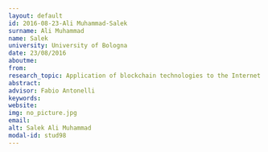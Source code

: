 ```yaml
---
layout: default 
id: 2016-08-23-Ali Muhammad-Salek
surname: Ali Muhammad
name: Salek
university: University of Bologna
date: 23/08/2016
aboutme: 
from: 
research_topic: Application of blockchain technologies to the Internet of Things
abstract: 
advisor: Fabio Antonelli
keywords: 
website: 
img: no_picture.jpg
email: 
alt: Salek Ali Muhammad
modal-id: stud98
---
```

